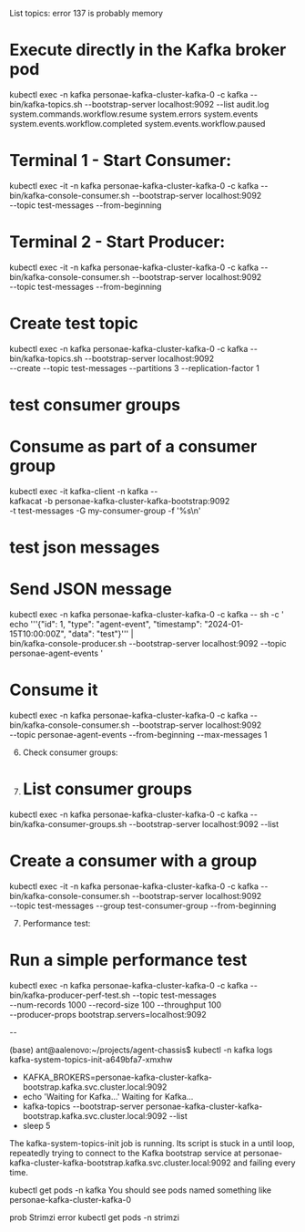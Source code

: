 List topics:
error 137 is probably memory

# Execute directly in the Kafka broker pod
kubectl exec -n kafka personae-kafka-cluster-kafka-0 -c kafka -- \
bin/kafka-topics.sh --bootstrap-server localhost:9092 --list
audit.log
system.commands.workflow.resume
system.errors
system.events
system.events.workflow.completed
system.events.workflow.paused

# Terminal 1 - Start Consumer:
kubectl exec -it -n kafka personae-kafka-cluster-kafka-0 -c kafka -- \
bin/kafka-console-consumer.sh --bootstrap-server localhost:9092 \
--topic test-messages --from-beginning

# Terminal 2 - Start Producer:
kubectl exec -it -n kafka personae-kafka-cluster-kafka-0 -c kafka -- \
bin/kafka-console-consumer.sh --bootstrap-server localhost:9092 \
--topic test-messages --from-beginning

# Create test topic
kubectl exec -n kafka personae-kafka-cluster-kafka-0 -c kafka -- \
bin/kafka-topics.sh --bootstrap-server localhost:9092 \
--create --topic test-messages --partitions 3 --replication-factor 1

# test consumer groups
# Consume as part of a consumer group
kubectl exec -it kafka-client -n kafka -- \
kafkacat -b personae-kafka-cluster-kafka-bootstrap:9092 \
-t test-messages -G my-consumer-group -f '%s\n'

# test json messages
# Send JSON message
kubectl exec -n kafka personae-kafka-cluster-kafka-0 -c kafka -- sh -c '
echo '\''{"id": 1, "type": "agent-event", "timestamp": "2024-01-15T10:00:00Z", "data": "test"}'\'' | \
bin/kafka-console-producer.sh --bootstrap-server localhost:9092 --topic personae-agent-events
'

# Consume it
kubectl exec -n kafka personae-kafka-cluster-kafka-0 -c kafka -- \
bin/kafka-console-consumer.sh --bootstrap-server localhost:9092 \
--topic personae-agent-events --from-beginning --max-messages 1

6. Check consumer groups:
7. # List consumer groups
kubectl exec -n kafka personae-kafka-cluster-kafka-0 -c kafka -- \
bin/kafka-consumer-groups.sh --bootstrap-server localhost:9092 --list

# Create a consumer with a group
kubectl exec -it -n kafka personae-kafka-cluster-kafka-0 -c kafka -- \
bin/kafka-console-consumer.sh --bootstrap-server localhost:9092 \
--topic test-messages --group test-consumer-group --from-beginning

7. Performance test:
# Run a simple performance test
kubectl exec -n kafka personae-kafka-cluster-kafka-0 -c kafka -- \
bin/kafka-producer-perf-test.sh --topic test-messages \
--num-records 1000 --record-size 100 --throughput 100 \
--producer-props bootstrap.servers=localhost:9092

--

(base) ant@aalenovo:~/projects/agent-chassis$ kubectl -n kafka logs kafka-system-topics-init-a649bfa7-xmxhw
+ KAFKA_BROKERS=personae-kafka-cluster-kafka-bootstrap.kafka.svc.cluster.local:9092
+ echo 'Waiting for Kafka...'
  Waiting for Kafka...
+ kafka-topics --bootstrap-server personae-kafka-cluster-kafka-bootstrap.kafka.svc.cluster.local:9092 --list
+ sleep 5

The kafka-system-topics-init job is running. Its script is stuck in a until loop, repeatedly trying to connect to the Kafka bootstrap service at personae-kafka-cluster-kafka-bootstrap.kafka.svc.cluster.local:9092 and failing every time.

kubectl get pods -n kafka
You should see pods named something like personae-kafka-cluster-kafka-0

prob Strimzi error
kubectl get pods -n strimzi